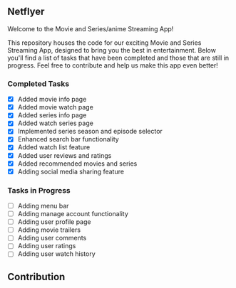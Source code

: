## Netflyer

Welcome to the Movie and Series/anime Streaming App!

This repository houses the code for our exciting Movie and Series Streaming App, designed to bring you the best in entertainment. Below you'll find a list of tasks that have been completed and those that are still in progress. Feel free to contribute and help us make this app even better!

### Completed Tasks

- [x] Added movie info page
- [x] Added movie watch page
- [x] Added series info page
- [x] Added watch series page
- [x] Implemented series season and episode selector
- [x] Enhanced search bar functionality
- [x] Added watch list feature
- [x] Added user reviews and ratings
- [x] Added recommended movies and series
- [x] Adding social media sharing feature

### Tasks in Progress

- [ ] Adding menu bar
- [ ] Adding manage account functionality
- [ ] Adding user profile page
- [ ] Adding movie trailers
- [ ] Adding user comments
- [ ] Adding user ratings
- [ ] Adding user watch history

## Contribution

<!-- ALL-CONTRIBUTORS-LIST:START - Do not remove or modify this section -->
<!-- prettier-ignore-start -->
<!-- markdownlint-disable -->

<!-- markdownlint-restore -->
<!-- prettier-ignore-end -->

<!-- ALL-CONTRIBUTORS-LIST:END -->
